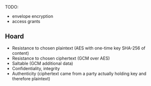 TODO:
- envelope encryption
- access grants

## Hoard 

- Resistance to chosen plaintext (AES with one-time key SHA-256 of content)
- Resistance to chosen ciphertext (GCM over AES)
- Saltable (GCM additional data)
- Confidentiality, integrity
- Authenticity (ciphertext came from a party actually holding key and therefore plaintext)
